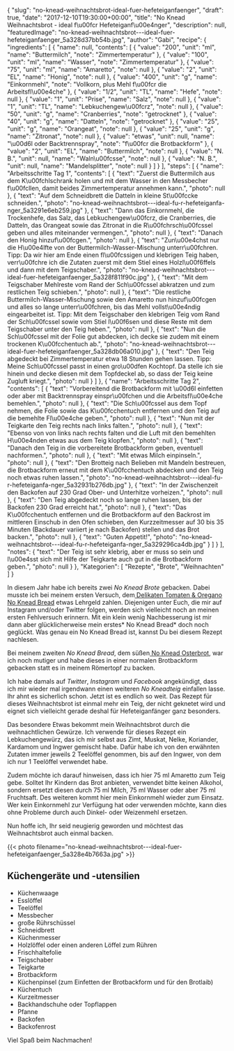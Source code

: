 {
    "slug": "no-knead-weihnachtsbrot-ideal-fuer-hefeteiganfaenger",
    "draft": true,
    "date": "2017-12-10T19:30:00+00:00",
    "title": "No Knead Weihnachtsbrot - ideal f\u00fcr Hefeteiganf\u00e4nger",
    "description": null,
    "featuredImage": "no-knead-weihnachtsbrot---ideal-fuer-hefeteiganfaenger_5a328d37bb54b.jpg",
    "author": "Gabi",
    "recipe": {
        "ingredients": [
            {
                "name": null,
                "contents": [
                    {
                        "value": "200",
                        "unit": "ml",
                        "name": "Buttermilch",
                        "note": "Zimmertemperatur"
                    },
                    {
                        "value": "100",
                        "unit": "ml",
                        "name": "Wasser",
                        "note": "Zimmertemperatur"
                    },
                    {
                        "value": "75",
                        "unit": "ml",
                        "name": "Amaretto",
                        "note": null
                    },
                    {
                        "value": "2",
                        "unit": "EL",
                        "name": "Honig",
                        "note": null
                    },
                    {
                        "value": "400",
                        "unit": "g",
                        "name": "Einkornmehl",
                        "note": "Vollkorn, plus Mehl f\u00fcr die Arbeitsfl\u00e4che"
                    },
                    {
                        "value": "1\/2",
                        "unit": "TL",
                        "name": "Hefe",
                        "note": null
                    },
                    {
                        "value": "1",
                        "unit": "Prise",
                        "name": "Salz",
                        "note": null
                    },
                    {
                        "value": "1",
                        "unit": "TL",
                        "name": "Lebkuchengew\u00fcrz",
                        "note": null
                    },
                    {
                        "value": "50",
                        "unit": "g",
                        "name": "Cranberries",
                        "note": "getrocknet"
                    },
                    {
                        "value": "40",
                        "unit": "g",
                        "name": "Datteln",
                        "note": "getrocknet"
                    },
                    {
                        "value": "25",
                        "unit": "g",
                        "name": "Orangeat",
                        "note": null
                    },
                    {
                        "value": "25",
                        "unit": "g",
                        "name": "Zitronat",
                        "note": null
                    },
                    {
                        "value": "etwas",
                        "unit": null,
                        "name": "\u00d6l oder Backtrennspray",
                        "note": "f\u00fcr die Brotbackform"
                    },
                    {
                        "value": "2",
                        "unit": "EL",
                        "name": "Buttermilch",
                        "note": null
                    },
                    {
                        "value": "N. B.",
                        "unit": null,
                        "name": "Waln\u00fcsse",
                        "note": null
                    },
                    {
                        "value": "N. B.",
                        "unit": null,
                        "name": "Mandelsplitter",
                        "note": null
                    }
                ]
            }
        ],
        "steps": [
            {
                "name": "Arbeitsschritte Tag 1",
                "contents": [
                    {
                        "text": "Zuerst die Buttermilch aus dem K\u00fchlschrank holen und mit dem Wasser in den Messbecher f\u00fcllen, damit beides Zimmertemperatur annehmen kann.",
                        "photo": null
                    },
                    {
                        "text": "Auf dem Schneidbrett die Datteln in kleine St\u00fccke schneiden.",
                        "photo": "no-knead-weihnachtsbrot---ideal-fu-r-hefeteiganfa-nger_5a3291e6eb259.jpg"
                    },
                    {
                        "text": "Dann das Einkornmehl, die Trockenhefe, das Salz, das Lebkuchengew\u00fcrz, die Cranberries, die Datteln, das Orangeat sowie das Zitronat in die R\u00fchrsch\u00fcssel geben und alles miteinander vermengen.",
                        "photo": null
                    },
                    {
                        "text": "Danach den Honig hinzuf\u00fcgen.",
                        "photo": null
                    },
                    {
                        "text": "Zun\u00e4chst nur die H\u00e4lfte von der Buttermilch-Wasser-Mischung unterr\u00fchren. Tipp: Da wir hier am Ende einen fl\u00fcssigen und klebrigen Teig haben, verr\u00fchre ich die Zutaten zuerst mit dem Stiel eines Holzl\u00f6ffels und dann mit dem Teigschaber.",
                        "photo": "no-knead-weihnachtsbrot---ideal-fuer-hefeteiganfaenger_5a328f811f90c.jpg"
                    },
                    {
                        "text": "Mit dem Teigschaber Mehlreste vom Rand der Sch\u00fcssel abkratzen und zum restlichen Teig schieben.",
                        "photo": null
                    },
                    {
                        "text": "Die restliche Buttermilch-Wasser-Mischung sowie den Amaretto nun hinzuf\u00fcgen und alles so lange unterr\u00fchren, bis das Mehl vollst\u00e4ndig eingearbeitet ist. Tipp: Mit dem Teigschaber den klebrigen Teig vom Rand der Sch\u00fcssel sowie vom Stiel l\u00f6sen und diese Reste mit dem Teigschaber unter den Teig heben.",
                        "photo": null
                    },
                    {
                        "text": "Nun die Sch\u00fcssel mit der Folie gut abdecken, ich decke sie zudem mit einem trockenen K\u00fcchentuch ab.",
                        "photo": "no-knead-weihnachtsbrot---ideal-fuer-hefeteiganfaenger_5a328db06a010.jpg"
                    },
                    {
                        "text": "Den Teig abgedeckt bei Zimmertemperatur etwa 18 Stunden gehen lassen. Tipp: Meine Sch\u00fcssel passt in einen gro\u00dfen Kochtopf. Da stelle ich sie hinein und decke diesen mit dem Topfdeckel ab, so dass der Teig keine Zugluft kriegt.",
                        "photo": null
                    }
                ]
            },
            {
                "name": "Arbeitsschritte Tag 2",
                "contents": [
                    {
                        "text": "Vorbereitend die Brotbackform mit \u00d6l einfetten oder aber mit Backtrennspray einspr\u00fchen und die Arbeitsfl\u00e4che bemehlen.",
                        "photo": null
                    },
                    {
                        "text": "Die Sch\u00fcssel aus dem Topf nehmen, die Folie sowie das K\u00fcchentuch entfernen und den Teig auf die bemehlte Fl\u00e4che geben.",
                        "photo": null
                    },
                    {
                        "text": "Nun mit der Teigkarte den Teig rechts nach links falten.",
                        "photo": null
                    },
                    {
                        "text": "Ebenso von von links nach rechts falten und die Luft mit den bemehlten H\u00e4nden etwas aus dem Teig klopfen.",
                        "photo": null
                    },
                    {
                        "text": "Danach den Teig in die vorbereitete Brotbackform geben, eventuell nachformen.",
                        "photo": null
                    },
                    {
                        "text": "Mit etwas Milch einpinseln.",
                        "photo": null
                    },
                    {
                        "text": "Den Brotteig nach Belieben mit Mandeln bestreuen, die Brotbackform erneut mit dem K\u00fcchentuch abdecken und den Teig noch etwas ruhen lassen.",
                        "photo": "no-knead-weihnachtsbrot---ideal-fu-r-hefeteiganfa-nger_5a32931b276db.jpg"
                    },
                    {
                        "text": "In der Zwischenzeit den Backofen auf 230 Grad Ober- und Unterhitze vorheizen.",
                        "photo": null
                    },
                    {
                        "text": "Den Teig abgedeckt noch so lange ruhen lassen, bis der Backofen 230 Grad erreicht hat.",
                        "photo": null
                    },
                    {
                        "text": "Das K\u00fcchentuch entfernen und die Brotbackform auf den Backrost im mittleren Einschub in den Ofen schieben, den Kurzzeitmesser auf 30 bis 35 Minuten (Backdauer variiert je nach Backofen) stellen und das Brot backen.",
                        "photo": null
                    },
                    {
                        "text": "Guten Appetit!",
                        "photo": "no-knead-weihnachtsbrot---ideal-fu-r-hefeteiganfa-nger_5a329296ca4db.jpg"
                    }
                ]
            }
        ],
        "notes": {
            "text": "Der Teig ist sehr klebrig, aber er muss so sein und l\u00e4sst sich mit Hilfe der Teigkarte auch gut in die Brotbackform geben.",
            "photo": null
        }
    },
    "Kategorien": [
        "Rezepte",
        "Brote",
        "Weihnachten"
    ]
}

In diesem Jahr habe ich  bereits zwei *No Knead Brote* gebacken. Dabei musste ich bei meinem ersten Versuch, dem[ Delikaten Tomaten & Oregano No Knead Bread](https://kochfokus.de/artikel/delikates-tomaten-oregano-no-knead-bread/ " Delikaten Tomaten & Oregano No Knead Bread") etwas Lehrgeld zahlen. Diejenigen unter Euch, die mir auf Instagram und/oder Twitter folgen, werden sich vielleicht noch an meinen ersten Fehlversuch erinnern. Mit ein klein wenig Nachbesserung ist mir dann aber glücklicherweise mein erstes* No Knead Bread* doch noch geglückt. Was genau ein No Knead Bread ist, kannst Du bei diesem Rezept nachlesen.

Bei meinem zweiten *No Knead Bread*, dem süßen[ No Knead Osterbrot](https://kochfokus.de/artikel/suesses-no-knead-osterbrot/ " No Knead Osterbrot"),  war ich noch mutiger und habe dieses in einer normalen Brotbackform gebacken statt es in meinem Römertopf zu backen.

Ich habe damals auf  *Twitter*, *Instagram* und *Facebook* angekündigt, dass ich mir wieder mal irgendwann einen weiteren *No Kneadteig* einfallen lasse. Ihr ahnt es sicherlich schon. Jetzt ist es endlich so weit. Das Rezept für dieses Weihnachtsbrot ist einmal mehr ein Teig, der nicht geknetet wird und eignet sich vielleicht gerade deshal für Hefeteiganfänger ganz besonders.

Das besondere Etwas bekommt mein Weihnachtsbrot durch die weihnachtlichen Gewürze. Ich verwende für dieses Rezept ein Lebkuchengewürz, das ich mir selbst aus Zimt, Muskat, Nelke, Koriander, Kardamom und Ingwer gemischt habe. Dafür habe ich von den erwähnten Zutaten immer jeweils 2 Teelöffel genommen, bis auf den Ingwer, von dem ich nur 1 Teelöffel verwendet habe.

Zudem möchte ich darauf hinweisen, dass ich hier 75 ml Amaretto zum Teig gebe. Solltet Ihr Kindern das Brot anbieten, verwendet bitte keinen Alkohol, sondern ersetzt diesen durch 75 ml Milch, 75 ml Wasser oder aber 75 ml Fruchtsaft. Des weiteren kommt hier mein Einkornmehl wieder zum Einsatz. Wer kein Einkornmehl zur Verfügung hat oder verwenden möchte, kann dies ohne Probleme durch auch Dinkel- oder Weizenmehl  ersetzen.

Nun hoffe ich, Ihr seid neugierig geworden und möchtest das Weihnachtsbrot auch einmal backen.

{{< photo filename="no-knead-weihnachtsbrot---ideal-fuer-hefeteiganfaenger_5a328e4b7663a.jpg" >}}


## Küchengeräte und -utensilien

- Küchenwaage
- Esslöffel
- Teelöffel
- Messbecher
- große Rührschüssel
- Schneidbrett
- Küchenmesser
- Holzlöffel oder einen anderen Löffel zum Rühren
- Frischhaltefolie
- Teigschaber
- Teigkarte
- Brotbackform
- Küchenpinsel (zum Einfetten der Brotbackform und für den Brotlaib)
- Küchentuch
- Kurzeitmesser
- Backhandschuhe oder Topflappen
- Pfanne
- Backofen
- Backofenrost

Viel Spaß beim Nachmachen!